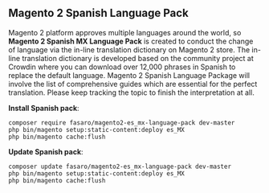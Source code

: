 ## Magento 2 Spanish Language Pack

Magento 2 platform approves multiple languages around the world, so **Magento 2 Spanish MX Language Pack** is created to conduct the change of language via the in-line translation dictionary on Magento 2 store. The in-line translation dictionary is developed based on the community project at Crowdin where you can download over 12,000 phrases in Spanish to replace the default language.
			Magento 2 Spanish Language Package will involve the list of comprehensive guides which are essential for the perfect translation. Please keep tracking the topic to finish the interpretation at all.


**Install Spanish pack**:

```
composer require fasaro/magento2-es_mx-language-pack dev-master
php bin/magento setup:static-content:deploy es_MX
php bin/magento cache:flush

```


**Update  Spanish pack**:

```
composer update fasaro/magento2-es_mx-language-pack dev-master
php bin/magento setup:static-content:deploy es_MX
php bin/magento cache:flush

```

